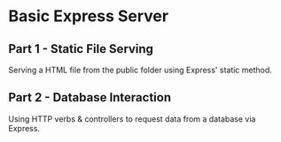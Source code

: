 # Basic Express Server

## Part 1 - Static File Serving

Serving a HTML file from the public folder using Express' static method.

## Part 2 - Database Interaction

Using HTTP verbs & controllers to request data from a database via Express.
